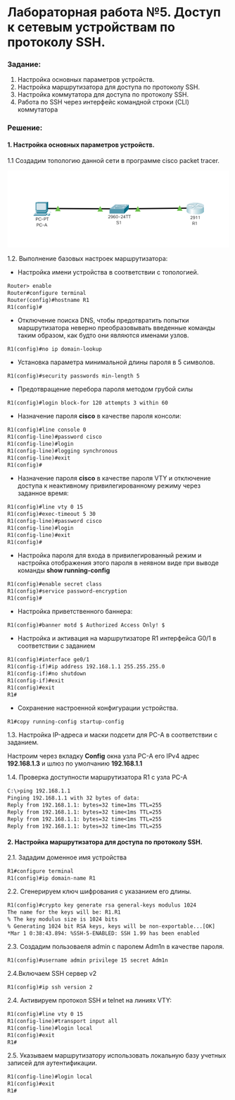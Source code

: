 # Лабораторная работа №5. Доступ к сетевым устройствам по протоколу SSH.

###  Задание:

1. Настройка основных параметров устройств.
2. Настройка маршрутизатора для доступа по протоколу SSH.
3. Настройка коммутатора для доступа по протоколу SSH.
4. Работа по SSH через интерфейс командной строки (CLI) коммутатора

###  Решение:

#### 1. Настройка основных параметров устройств.


1.1 Создадим топологию данной сети в программе cisco packet tracer. 

![](net_topology.png)


1.2. Выполнение базовых настроек маршрутизатора:


- Настройка имени устройства в соответствии с топологией.

```
Router> enable
Router#configure terminal
Router(config)#hostname R1
R1(config)#
```

- Отключение поиска DNS, чтобы предотвратить попытки маршрутизатора неверно преобразовывать введенные команды таким образом, как будто они являются именами узлов.

```
R1(config)#no ip domain-lookup
```

- Установка параметра минимальной длины пароля в 5 символов.

```
R1(config)#security passwords min-length 5
```

- Предотвращение перебора пароля методом грубой силы

```
R1(config)#login block-for 120 attempts 3 within 60
```

- Назначение пароля **cisco** в качестве пароля консоли:


```
R1(config)#line console 0
R1(config-line)#password cisco
R1(config-line)#login
R1(config-line)#logging synchronous
R1(config-line)#exit
R1(config)#
```

- Назначение пароля **cisco** в качестве пароля VTY и отключение доступа к неактивному привилегированному режиму через заданное время:

```
R1(config)#line vty 0 15
R1(config)#exec-timeout 5 30
R1(config-line)#password cisco
R1(config-line)#login
R1(config-line)#exit
R1(config)#
```

- Настройка пароля для входа в привилегированный режим и настройка отображения этого пароля в неявном виде при выводе команды **show running-config**

```
R1(config)#enable secret class
R1(config)#service password-encryption
R1(config)#
```

- Настройка приветственного баннера:

```
R1(config)#banner motd $ Authorized Access Only! $
```

- Настройка и активация на маршрутизаторе R1 интерфейса G0/1 в соответствии с заданием

```
R1(config)#interface ge0/1
R1(config-if)#ip address 192.168.1.1 255.255.255.0
R1(config-if)#no shutdown
R1(config-if)#exit
R1(config)#exit
R1#
```

- Сохранение настроенной конфигурации устройства.

```
R1#copy running-config startup-config
```

1.3. Настройка IP-адреса и маски подсети для PC-A в соответствии с заданием.

Настроим через вкладку **Config** окна узла PC-A его IPv4 адрес **192.168.1.3** и шлюз по умолчанию **192.168.1.1**

1.4. Проверка доступности маршрутизатора R1 с узла PC-A

```
C:\>ping 192.168.1.1
Pinging 192.168.1.1 with 32 bytes of data:
Reply from 192.168.1.1: bytes=32 time=1ms TTL=255
Reply from 192.168.1.1: bytes=32 time<1ms TTL=255
Reply from 192.168.1.1: bytes=32 time<1ms TTL=255
Reply from 192.168.1.1: bytes=32 time<1ms TTL=255
```

#### 2. Настройка маршрутизатора для доступа по протоколу SSH.

2.1. Зададим доменное имя устройства

```
R1#configure terminal
R1(config)#ip domain-name R1
```
2.2. Сгенерируем ключ шифрования с указанием его длины.

```
R1(config)#crypto key generate rsa general-keys modulus 1024
The name for the keys will be: R1.R1
% The key modulus size is 1024 bits
% Generating 1024 bit RSA keys, keys will be non-exportable...[OK]
*Mar 1 0:38:43.894: %SSH-5-ENABLED: SSH 1.99 has been enabled
```
2.3. Создадим пользоваеля admin с паролем Adm1n в качестве пароля.

```
R1(config)#username admin privilege 15 secret Adm1n
```

2.4.Включаем SSH сервер v2

```
R1(config)#ip ssh version 2
```
2.4. Активируем протокол SSH и telnet на линиях VTY:

```
R1(config)#line vty 0 15 
R1(config-line)#transport input all
R1(config-line)#login local
R1(config)#exit
R1#
```

2.5. Указываем маршрутизатору использовать локальную базу учетных записей для аутентификации.

```
R1(config-line)#login local
R1(config)#exit
R1#
```
